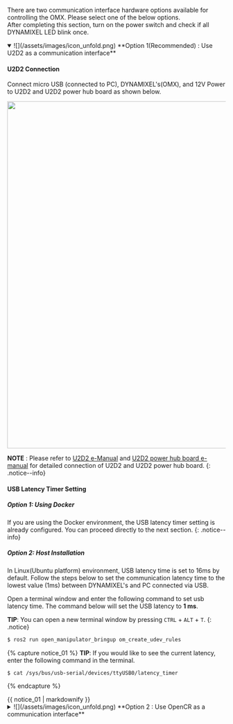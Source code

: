 There are two communication interface hardware options available for controlling the OMX. Please select one of the below options.  
After completing this section, turn on the power switch and check if all DYNAMIXEL LED blink once.

<details open>
<summary>
![](/assets/images/icon_unfold.png) **Option 1(Recommended) : Use U2D2 as a communication interface**
</summary>

#### U2D2 Connection
Connect micro USB (connected to PC), DYNAMIXEL's(OMX), and 12V Power to U2D2 and U2D2 power hub board as shown below.

<img src="/assets/images/platform/openmanipulator_x/OpenManipulator_u2d2_setup2.png" width="800">

**NOTE** : Please refer to [U2D2 e-Manual](/docs/en/parts/interface/u2d2/) and [U2D2 power hub board e-manual](/docs/en/parts/interface/u2d2_power_hub/) for detailed connection of U2D2 and U2D2 power hub board.
{: .notice--info}

#### USB Latency Timer Setting

##### Option 1: Using Docker
If you are using the Docker environment, the USB latency timer setting is already configured. You can proceed directly to the next section.
{: .notice--info}

##### Option 2: Host Installation
In Linux(Ubuntu platform) environment, USB latency time is set to 16ms by default. Follow the steps below to set the communication latency time to the lowest value (1ms) between DYNAMIXEL's and PC connected via USB.

Open a terminal window and enter the following command to set usb latency time. The command below will set the USB latency to **1 ms**.

**TIP**: You can open a new terminal window by pressing `CTRL` + `ALT` + `T`.
{: .notice}

``` bash
$ ros2 run open_manipulator_bringup om_create_udev_rules
```

{% capture notice_01 %}
**TIP**: If you would like to see the current latency, enter the following command in the terminal.  

```bash
$ cat /sys/bus/usb-serial/devices/ttyUSB0/latency_timer
```

{% endcapture %}
<div class="notice">{{ notice_01 | markdownify }}</div>
</details>


<details>
<summary>
![](/assets/images/icon_unfold.png) **Option 2 : Use OpenCR as a communication interface**
</summary>

This section describes how to set up OpenCR as a communication board between **ROS Packages** of PC and DYNAMIXEL's of OMX.  

#### OpenCR Connection

Connect micro USB (connected to PC), DYNAMIXEL's(OMX), and 12V Power to OpenCR as shown below.

<img src="/assets/images/platform/openmanipulator_x/OpenManipulator_opencr_setup2.png" width="800">

#### Upload Source code

1. Set up the Arduino IDE for OpenCR ([Instructions](/docs/en/parts/controller/opencr10/#arduino-ide))

2. Connect OpenCR to the PC.

3. Open the example from `File > Examples > OpenCR > 10.Etc > usb_to_dxl`  
  ![](/assets/images/platform/openmanipulator_x/OpenManipulator_opencr_utd_setup.png)  
  > Open the `usb to dxl` example.

4. Upload the example to OpenCR.  
  ![](/assets/images/platform/openmanipulator_x/upload_use_to_dxl.png)

5. When the upload is completed, the following comments are displayed in the log window.   
  ![](/assets/images/parts/controller/opencr10/downloader_01.png)  
  

{% capture note_03 %}
`FAQ`  
If upload fails, try with [Recovery Mode](/docs/en/parts/controller/opencr10/#recovery-mode)
1. Turn on the power of the OpenCR board.
2. Hold down the `PUSH SW2` button.
3. Press the `Reset` button.
4. Release the `Reset` button.
5. Release the `PUSH SW2` button.

The STATUS LED should blink every 100ms after entering Recovery Mode successfully.
{% endcapture %}
<div class="notice--warning">{{ note_03 | markdownify }}</div>

</details> 